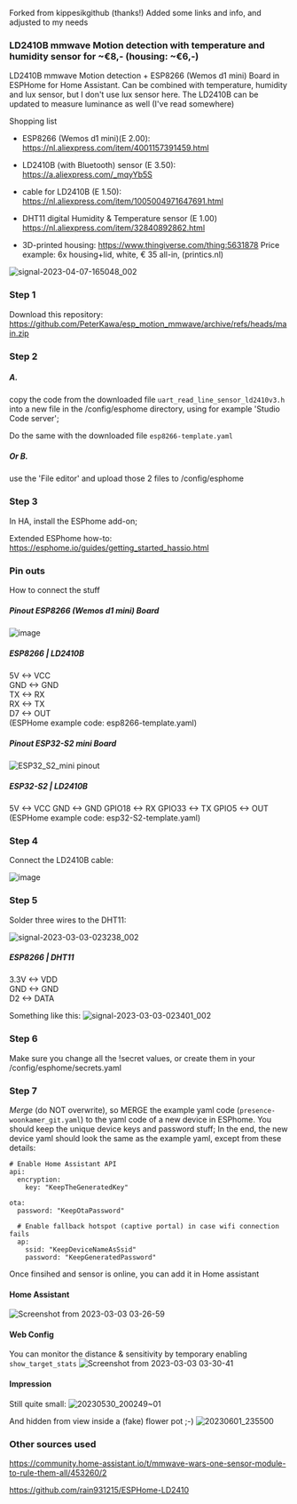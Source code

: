 Forked from kippesikgithub (thanks!) 
Added some links and info, and adjusted to my needs

### LD2410B mmwave Motion detection with temperature and humidity sensor for ~€8,-  (housing: ~€6,-)

LD2410B mmwave Motion detection + ESP8266 (Wemos d1 mini) Board in ESPHome for Home Assistant. 
Can be combined with temperature, humidity and lux sensor, but I don't use lux sensor here. The LD2410B can be updated to measure luminance as well (I've read somewhere)

Shopping list
- ESP8266 (Wemos d1 mini)(E 2.00): https://nl.aliexpress.com/item/4001157391459.html
- LD2410B (with Bluetooth) sensor (E 3.50): 
https://a.aliexpress.com/_mqyYb5S
- cable for LD2410B (E 1.50): https://nl.aliexpress.com/item/1005004971647691.html
- DHT11 digital Humidity & Temperature sensor (E 1.00) https://nl.aliexpress.com/item/32840892862.html

- 3D-printed housing: https://www.thingiverse.com/thing:5631878
Price example:
6x housing+lid, white, € 35 all-in, (printics.nl)

![signal-2023-04-07-165048_002](https://user-images.githubusercontent.com/74005072/230629117-bf4672eb-1cd2-47e3-a572-2170de3b5f0c.jpeg)

  
### Step 1
Download this repository: https://github.com/PeterKawa/esp_motion_mmwave/archive/refs/heads/main.zip

### Step 2
##### A. 
copy the code from the downloaded file `uart_read_line_sensor_ld2410v3.h` 
into a new file in the /config/esphome directory, using for example 'Studio Code server'; 

Do the same with the downloaded file `esp8266-template.yaml`
##### Or B.
use the 'File editor' and upload those 2 files to /config/esphome

### Step 3 
In HA, install the ESPhome add-on; 

Extended ESPhome how-to:
https://esphome.io/guides/getting_started_hassio.html

### Pin outs
How to connect the stuff

##### Pinout ESP8266 (Wemos d1 mini) Board
![image](https://github.com/PeterKawa/esp_motion_mmwave/assets/74005072/42f1f7d2-fb61-491c-b4b7-2984aa8e8133)

##### ESP8266 | LD2410B  
5V <-> VCC  
GND <-> GND  
TX <-> RX  
RX <-> TX  
D7 <-> OUT  
(ESPHome example code: esp8266-template.yaml)

##### Pinout ESP32-S2 mini Board
![ESP32_S2_mini pinout](https://github.com/PeterKawa/esp_motion_mmwave/assets/74005072/e8d03e0a-b853-443a-b7e0-6c9bee976555)


##### ESP32-S2 | LD2410B
5V <-> VCC
GND <-> GND
GPIO18 <-> RX
GPIO33 <-> TX
GPIO5 <-> OUT
(ESPHome example code: esp32-S2-template.yaml)

### Step 4
Connect the LD2410B cable:

![image](https://user-images.githubusercontent.com/100353268/213939599-cc16b760-055d-4786-9fc2-663132c9dd59.png)

### Step 5
Solder three wires to the DHT11:

![signal-2023-03-03-023238_002](https://user-images.githubusercontent.com/74005072/222615325-db56ee88-5517-4e04-a8bb-0634b4329030.jpeg)

##### ESP8266 | DHT11  
3.3V <-> VDD  
GND <-> GND   
D2 <-> DATA 

Something like this:
![signal-2023-03-03-023401_002](https://user-images.githubusercontent.com/74005072/222612311-f6e99d1f-da2b-482f-a668-9d82682899e3.jpeg)

### Step 6
Make sure you change all the !secret values, or create them in your /config/esphome/secrets.yaml  

### Step 7
_Merge_ (do NOT overwrite), so MERGE the example yaml code (`presence-woonkamer_git.yaml`) to the yaml code of a new device in ESPhome. You should keep the unique device keys and password stuff;
In the end, the new device yaml should look the same as the example yaml, except from these details:
```
# Enable Home Assistant API
api:
  encryption:
    key: "KeepTheGeneratedKey"

```
```
ota:
  password: "KeepOtaPassword"
```
```
  # Enable fallback hotspot (captive portal) in case wifi connection fails
  ap:
    ssid: "KeepDeviceNameAsSsid"
    password: "KeepGeneratedPassword"
```

Once finsihed and sensor is online, you can add it in Home assistant


#### Home Assistant
![Screenshot from 2023-03-03 03-26-59](https://user-images.githubusercontent.com/74005072/222616032-f306ec58-261c-4068-8ed8-fb3bc4e97893.png)


#### Web Config
You can monitor the distance & sensitivity by temporary enabling `show_target_stats`
![Screenshot from 2023-03-03 03-30-41](https://user-images.githubusercontent.com/74005072/222616576-55c012a3-9f28-40b0-b670-20131b6e72cc.png)

#### Impression
Still quite small:
![20230530_200249~01](https://github.com/PeterKawa/esp_motion_mmwave/assets/74005072/c054a4e8-73b5-4284-9585-6a25a5985751)

And hidden from view inside a (fake) flower pot ;-)
![20230601_235500](https://github.com/PeterKawa/esp_motion_mmwave/assets/74005072/02c19245-f45f-44e9-b6d7-53d5c66e8882)

### Other sources used  
https://community.home-assistant.io/t/mmwave-wars-one-sensor-module-to-rule-them-all/453260/2
  
https://github.com/rain931215/ESPHome-LD2410
  
